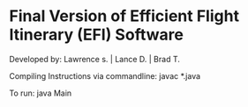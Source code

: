 # Final Version of Efficient Flight Itinerary (EFI) Software
Developed by: Lawrence s. | Lance D. | Brad T.

Compiling Instructions via commandline:
javac *.java

To run: 
java Main
